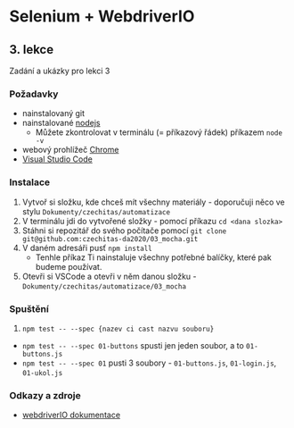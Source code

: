 # Selenium + WebdriverIO
## 3. lekce 

Zadání a ukázky pro lekci 3

### Požadavky
* nainstalovaný git
* nainstalované [nodejs](https://nodejs.org/en/) 
  * Můžete zkontrolovat v terminálu (= příkazový řádek) příkazem `node -v`
* webový prohlížeč [Chrome](https://www.google.com/intl/cs_CZ/chrome/)
* [Visual Studio Code](https://code.visualstudio.com/)

### Instalace 
1. Vytvoř si složku, kde chceš mít všechny materiály - doporučuji něco ve stylu `Dokumenty/czechitas/automatizace`
2. V terminálu jdi do vytvořené složky - pomocí příkazu `cd <dana slozka>`
2. Stáhni si repozitář do svého počítače pomocí `git clone git@github.com:czechitas-da2020/03_mocha.git`
3. V daném adresáři pusť `npm install` 
    * Tenhle příkaz Ti nainstaluje všechny potřebné balíčky, které pak budeme používat. 
3. Otevři si VSCode a otevři v něm danou složku - `Dokumenty/czechitas/automatizace/03_mocha`

### Spuštění
1. `npm test -- --spec {nazev ci cast nazvu souboru}`
  * `npm test -- --spec 01-buttons` spusti jen jeden soubor, a to `01-buttons.js`
  * `npm test -- --spec 01` pusti 3 soubory - `01-buttons.js`, `01-login.js`, `01-ukol.js`


### Odkazy a zdroje
* [webdriverIO dokumentace](https://webdriver.io/docs/gettingstarted.html)  